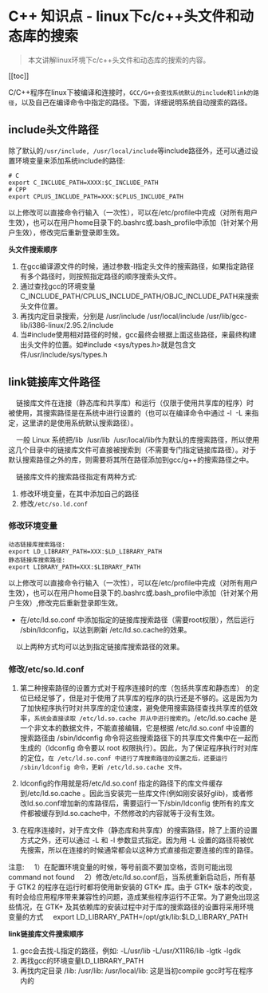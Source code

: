 # C++ 知识点 - linux下c/c++头文件和动态库的搜索

> 本文讲解linux环境下c/c++头文件和动态库的搜索的内容。

[[toc]]

C/C++程序在linux下被编译和连接时，`GCC/G++会查找系统默认的include和link的路径`，以及自己在编译命令中指定的路径。下面，详细说明系统自动搜索的路径。

## include头文件路径

除了默认的`/usr/include, /usr/local/include`等include路径外，还可以通过设置环境变量来添加系统include的路径: 

```   
# C
export C_INCLUDE_PATH=XXXX:$C_INCLUDE_PATH
# CPP
export CPLUS_INCLUDE_PATH=XXX:$CPLUS_INCLUDE_PATH
```

以上修改可以直接命令行输入（一次性），可以在/etc/profile中完成（对所有用户生效），也可以在用户home目录下的.bashrc或.bash_profile中添加（针对某个用户生效），修改完后重新登录即生效。

**头文件搜索顺序**

1. 在gcc编译源文件的时候，通过参数-I指定头文件的搜索路径，如果指定路径有多个路径时，则按照指定路径的顺序搜索头文件。
2. 通过查找gcc的环境变量C_INCLUDE_PATH/CPLUS_INCLUDE_PATH/OBJC_INCLUDE_PATH来搜索头文件位置。
3. 再找内定目录搜索，分别是 /usr/include /usr/local/include /usr/lib/gcc-lib/i386-linux/2.95.2/include
4. 当#include使用相对路径的时候，gcc最终会根据上面这些路径，来最终构建出头文件的位置。如#include <sys/types.h>就是包含文件/usr/include/sys/types.h


## link链接库文件路径

    链接库文件在连接（静态库和共享库）和运行（仅限于使用共享库的程序）时被使用，其搜索路径是在系统中进行设置的（也可以在编译命令中通过 -l  -L 来指定，这里讲的是使用系统默认搜索路径）。

    一般 Linux 系统把/lib  /usr/lib  /usr/local/lib作为默认的库搜索路径，所以使用这几个目录中的链接库文件可直接被搜索到（不需要专门指定链接库路径）。对于默认搜索路径之外的库，则需要将其所在路径添加到gcc/g++的搜索路径之中。

    链接库文件的搜索路径指定有两种方式: 

1. 修改环境变量，在其中添加自己的路径
2. 修改`/etc/so.ld.conf`  

### 修改环境变量

```
动态链接库搜索路径: 
export LD_LIBRARY_PATH=XXX:$LD_LIBRARY_PATH
静态链接库搜索路径: 
export LIBRARY_PATH=XXX:$LIBRARY_PATH
```
以上修改可以直接命令行输入（一次性），可以在/etc/profile中完成（对所有用户生效），也可以在用户home目录下的.bashrc或.bash_profile中添加（针对某个用户生效）,修改完后重新登录即生效。

* 在/etc/ld.so.conf 中添加指定的链接库搜索路径（需要root权限），然后运行 /sbin/ldconfig，以达到刷新 /etc/ld.so.cache的效果。

    以上两种方式均可以达到指定链接库搜索路径的效果。
    
### 修改/etc/so.ld.conf

1. 第二种搜索路径的设置方式对于程序连接时的库（包括共享库和静态库） 的定位已经足够了，但是对于使用了共享库的程序的执行还是不够的。这是因为为了加快程序执行时对共享库的定位速度，避免使用搜索路径查找共享库的低效率，`系统会直接读取 /etc/ld.so.cache 并从中进行搜索的`。/etc/ld.so.cache 是一个非文本的数据文件，不能直接编辑，它是根据 /etc/ld.so.conf 中设置的搜索路径由 /sbin/ldconfig 命令将这些搜索路径下的共享库文件集中在一起而生成的（ldconfig 命令要以 root 权限执行）。因此，为了保证程序执行时对库的定位，`在 /etc/ld.so.conf 中进行了库搜索路径的设置之后，还要运行 /sbin/ldconfig 命令，更新 /etc/ld.so.cache 文件。`

2. ldconfig的作用就是将/etc/ld.so.conf 指定的路径下的库文件缓存到/etc/ld.so.cache 。因此当安装完一些库文件(例如刚安装好glib)，或者修改ld.so.conf增加新的库路径后，需要运行一下/sbin/ldconfig 使所有的库文件都被缓存到ld.so.cache中，不然修改的内容就等于没有生效。

3. 在程序连接时，对于库文件（静态库和共享库）的搜索路径，除了上面的设置方式之外，还可以通过 -L 和 -l 参数显式指定。因为用 -L 设置的路径将被优先搜索，所以在连接的时候通常都会以这种方式直接指定要连接的库的路径。

注意: 
    1）在配置环境变量的时候，等号前面不要加空格，否则可能出现 command not found
    2）修改/etc/ld.so.conf后，当系统重新启动后，所有基于 GTK2 的程序在运行时都将使用新安装的 GTK+ 库。由于 GTK+ 版本的改变，有时会给应用程序带来兼容性的问题，造成某些程序运行不正常。为了避免出现这些情况，在 GTK+ 及其依赖库的安装过程中对于库的搜索路径的设置将采用环境变量的方式
    export LD_LIBRARY_PATH=/opt/gtk/lib:$LD_LIBRARY_PATH

**link链接库文件搜索顺序**

1. gcc会去找-L指定的路径，例如: -L/usr/lib -L/usr/X11R6/lib -lgtk -lgdk
2. 再找gcc的环境变量LD_LIBRARY_PATH
3. 再找内定目录 /lib: /usr/lib:  /usr/local/lib: 这是当初compile gcc时写在程序内的
